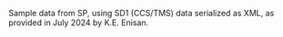 Sample data from SP, using SD1 (CCS/TMS) data serialized as XML, as provided in July 2024 by K.E. Enisan.